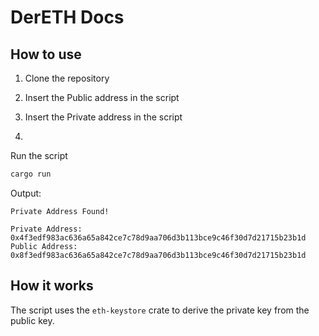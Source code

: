 # DerETH Docs

## How to use

1. Clone the repository

2. Insert the Public address in the script

3. Insert the Private address in the script

4.
Run the script 

```bash
cargo run
```

Output:

```
Private Address Found!

Private Address: 0x4f3edf983ac636a65a842ce7c78d9aa706d3b113bce9c46f30d7d21715b23b1d
Public Address: 0x8f3edf983ac636a65a842ce7c78d9aa706d3b113bce9c46f30d7d21715b23b1d
```

## How it works

The script uses the `eth-keystore` crate to derive the private key from the public key.





